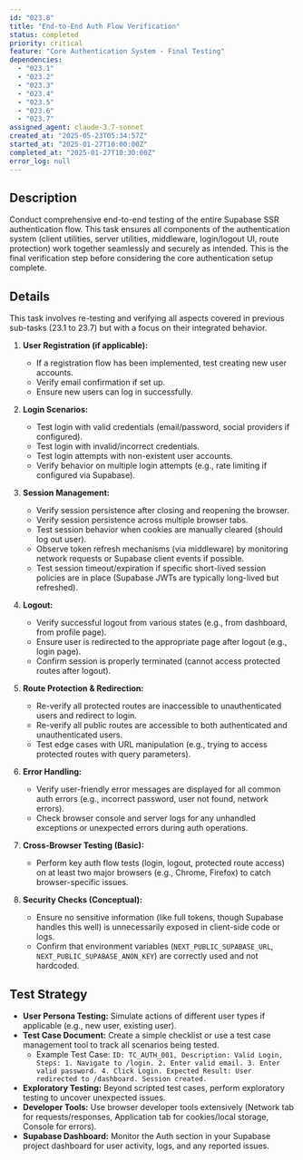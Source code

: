 ```yaml
---
id: "023.8"
title: "End-to-End Auth Flow Verification"
status: completed
priority: critical
feature: "Core Authentication System - Final Testing"
dependencies:
  - "023.1"
  - "023.2"
  - "023.3"
  - "023.4"
  - "023.5"
  - "023.6"
  - "023.7"
assigned_agent: claude-3.7-sonnet
created_at: "2025-05-23T05:34:57Z"
started_at: "2025-01-27T10:00:00Z"
completed_at: "2025-01-27T10:30:00Z"
error_log: null
---
```


## Description

Conduct comprehensive end-to-end testing of the entire Supabase SSR authentication flow. This task ensures all components of the authentication system (client utilities, server utilities, middleware, login/logout UI, route protection) work together seamlessly and securely as intended. This is the final verification step before considering the core authentication setup complete.

## Details

This task involves re-testing and verifying all aspects covered in previous sub-tasks (23.1 to 23.7) but with a focus on their integrated behavior.

1.  **User Registration (if applicable):**
    *   If a registration flow has been implemented, test creating new user accounts.
    *   Verify email confirmation if set up.
    *   Ensure new users can log in successfully.

2.  **Login Scenarios:**
    *   Test login with valid credentials (email/password, social providers if configured).
    *   Test login with invalid/incorrect credentials.
    *   Test login attempts with non-existent user accounts.
    *   Verify behavior on multiple login attempts (e.g., rate limiting if configured via Supabase).

3.  **Session Management:**
    *   Verify session persistence after closing and reopening the browser.
    *   Verify session persistence across multiple browser tabs.
    *   Test session behavior when cookies are manually cleared (should log out user).
    *   Observe token refresh mechanisms (via middleware) by monitoring network requests or Supabase client events if possible.
    *   Test session timeout/expiration if specific short-lived session policies are in place (Supabase JWTs are typically long-lived but refreshed).

4.  **Logout:**
    *   Verify successful logout from various states (e.g., from dashboard, from profile page).
    *   Ensure user is redirected to the appropriate page after logout (e.g., login page).
    *   Confirm session is properly terminated (cannot access protected routes after logout).

5.  **Route Protection & Redirection:**
    *   Re-verify all protected routes are inaccessible to unauthenticated users and redirect to login.
    *   Re-verify all public routes are accessible to both authenticated and unauthenticated users.
    *   Test edge cases with URL manipulation (e.g., trying to access protected routes with query parameters).

6.  **Error Handling:**
    *   Verify user-friendly error messages are displayed for all common auth errors (e.g., incorrect password, user not found, network errors).
    *   Check browser console and server logs for any unhandled exceptions or unexpected errors during auth operations.

7.  **Cross-Browser Testing (Basic):**
    *   Perform key auth flow tests (login, logout, protected route access) on at least two major browsers (e.g., Chrome, Firefox) to catch browser-specific issues.

8.  **Security Checks (Conceptual):**
    *   Ensure no sensitive information (like full tokens, though Supabase handles this well) is unnecessarily exposed in client-side code or logs.
    *   Confirm that environment variables (`NEXT_PUBLIC_SUPABASE_URL`, `NEXT_PUBLIC_SUPABASE_ANON_KEY`) are correctly used and not hardcoded.

## Test Strategy

-   **User Persona Testing:** Simulate actions of different user types if applicable (e.g., new user, existing user).
-   **Test Case Document:** Create a simple checklist or use a test case management tool to track all scenarios being tested.
    *   Example Test Case: `ID: TC_AUTH_001, Description: Valid Login, Steps: 1. Navigate to /login. 2. Enter valid email. 3. Enter valid password. 4. Click Login. Expected Result: User redirected to /dashboard. Session created.`
-   **Exploratory Testing:** Beyond scripted test cases, perform exploratory testing to uncover unexpected issues.
-   **Developer Tools:** Use browser developer tools extensively (Network tab for requests/responses, Application tab for cookies/local storage, Console for errors).
-   **Supabase Dashboard:** Monitor the Auth section in your Supabase project dashboard for user activity, logs, and any reported issues.
